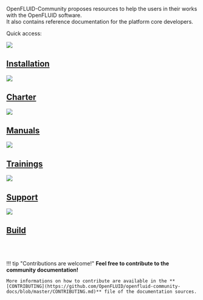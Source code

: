 OpenFLUID-Community proposes resources to help the users in their works with the OpenFLUID software.  
It also contains reference documentation for the platform core developers.

<p class='quick'>Quick access:</p>
<div class="home-container">
  <div>
    <a href='start/install'>
      <img src="common/home-install.png"/><br/>
      <h2>Installation</h2>
    </a>
  </div>
  <div>
    <a href='start/charter'>
      <img src="common/home-charter.png"/><br/>
      <h2>Charter</h2>
    </a>    
  </div>
  <div>
    <a href='start/manuals'>
      <img src="common/home-manuals.png"/><br/>
      <h2>Manuals</h2>
    </a>
  </div>
</div>
<div class="home-container">
  <div>
    <a href='start/trainings'>
      <img src="common/home-trainings.png"/><br/>
      <h2>Trainings</h2>
    </a>
  </div>
  <div>
    <a href='start/support'>
      <img src="common/home-support.png"/><br/>
      <h2>Support</h2>
    </a>
  </div>
  <div>
    <a href='coredev/build'>
      <img src="common/home-build.png"/><br/>
      <h2>Build</h2>
    </a>
  </div>
</div>

<br/>
<br/>

!!! tip "Contributions are welcome!"
    **Feel free to contribute to the community documentation!**

    More informations on how to contribute are available in the **[CONTRIBUTING](https://github.com/OpenFLUID/openfluid-community-docs/blob/master/CONTRIBUTING.md)** file of the documentation sources. 
<br/>
